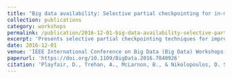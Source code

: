 ```yaml
---
title: "Big data availability: Selective partial checkpointing for in-memory database queries"
collection: publications
category: workshops
permalink: /publication/2016-12-01-big-data-availability-selective-partial-checkpointing
excerpt: 'Presents selective partial checkpointing techniques for improving availability in in-memory database queries, addressing fault tolerance challenges in big data processing systems.'
date: 2016-12-01
venue: 'IEEE International Conference on Big Data (Big Data) Workshops'
paperurl: 'https://doi.org/10.1109/BigData.2016.7840926'
citation: 'Playfair, D., Trehan, A., McLarnon, B., & Nikolopoulos, D. S. (2016). &quot;Big data availability: Selective partial checkpointing for in-memory database queries.&quot; In <i>2016 IEEE International Conference on Big Data (Big Data)</i>, 2785-2794. https://doi.org/10.1109/BigData.2016.7840926'
---
```

